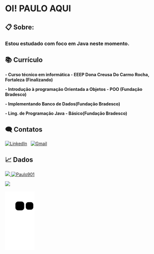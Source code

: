 # OI! PAULO AQUI

## 📋 Sobre:
### Estou estudado com foco em Java neste momento. 

## 📚 Currículo
<h4><p> - Curso técnico em informática - EEEP Dona Creusa Do Carmo Rocha, Fortaleza (Finalizando)
<p> - Introdução à programação Orientada a Objetos - POO (Fundação Bradesco)
<p> - Implementando Banco de Dados(Fundação Bradesco)    
<p>- Ling. de Programação Java - Básico(Fundação Bradesco)</h4>    
    
## 🗨 Contatos
<a href="https://www.linkedin.com/in/paulo-rodrigo-829247241/"><img alt="LinkedIn" src="https://img.shields.io/badge/Linkedin%20-%230077B5.svg?&style=flat&logo=linkedin&logoColor=white"/></a> &nbsp;
<a href="mailto:paulo.m.oliveira022@gmail.com"><img alt="Gmail" src="https://img.shields.io/badge/Gmail-D14836?style=flat&logo=gmail&logoColor=white" /></a> &nbsp;
    
## 📈 Dados  
    
    
  <a href="https://github.com/Paulo901">
  <img height="180em" src="https://github-readme-stats.vercel.app/api?username=Paulo901&show_icons=true&theme=tokyonight&include_all_commits=true&count_private=true"/>
  <img height="180em" src="https://github-readme-streak-stats.herokuapp.com/?user=Paulo901&theme=tokyonight" alt="Paulo901" />

  <p><img height="100em" src="https://github-readme-stats.vercel.app/api/top-langs/?username=Paulo901&layout=compact&langs_count=7&theme=tokyonight"/></p> 
  
 ![Snake animation](https://github.com/rafaballerini/rafaballerini/blob/output/github-contribution-grid-snake.svg)
 
